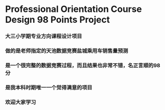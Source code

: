 # Professional Orientation Course Design 98 Points Project
 
### 大三小学期专业方向课程设计项目
### 做的是老师指定的天池数据竞赛盐城乘用车销售量预测
### 是一个很完整的数据竞赛过程，而且结果也非常不错，名正言顺的98分
### 是我本科时期唯一一个觉得满意的项目
### 欢迎大家学习
